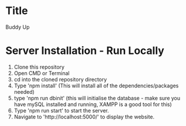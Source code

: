 # Title
Buddy Up
# Server Installation - Run Locally
1. Clone this repository
2. Open CMD or Terminal
2. cd into the cloned repository directory
3. Type 'npm install' (This will install all of the dependencies/packages needed)
4. type 'npm run dbinit' (this will initialise the database - make sure you have mySQL installed and running, XAMPP is a good tool for this)
5. Type 'npm run start' to start the server.
6. Navigate to 'http://localhost:5000/' to display the website.
